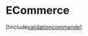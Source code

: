 # ECommerce

[!include[validationcommande](ecommerce.validationcommande.autogen.md)]




























